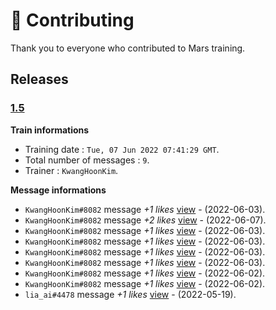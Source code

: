 # 📝 Contributing
Thank you to everyone who contributed to Mars training.


## Releases



### [1.5](https://github.com/rhkdgns95/AINFT-engine/blob/5f920e600c66fca774469fdd8d5a636537a34223/data/elon.txt)
**Train informations**
- Training date : `Tue, 07 Jun 2022 07:41:29 GMT`.
- Total number of messages : `9`.
- Trainer : `KwangHoonKim`.


**Message informations**
- `KwangHoonKim#8082` message _+1 likes_ [view](https://discord.com/channels/947755054365036554/973791675145142342/982187787975557161) - (2022-06-03).
- `KwangHoonKim#8082` message _+2 likes_ [view](https://discord.com/channels/947755054365036554/973791675145142342/983546980984823878) - (2022-06-07).
- `KwangHoonKim#8082` message _+1 likes_ [view](https://discord.com/channels/947755054365036554/973791675145142342/982187289855795260) - (2022-06-03).
- `KwangHoonKim#8082` message _+1 likes_ [view](https://discord.com/channels/947755054365036554/973791675145142342/982186985965903913) - (2022-06-03).
- `KwangHoonKim#8082` message _+1 likes_ [view](https://discord.com/channels/947755054365036554/973791675145142342/982181532779298826) - (2022-06-03).
- `KwangHoonKim#8082` message _+1 likes_ [view](https://discord.com/channels/947755054365036554/973791675145142342/982178662168297512) - (2022-06-03).
- `KwangHoonKim#8082` message _+1 likes_ [view](https://discord.com/channels/947755054365036554/973791675145142342/981840305512906762) - (2022-06-02).
- `KwangHoonKim#8082` message _+1 likes_ [view](https://discord.com/channels/947755054365036554/973791675145142342/981839048127709264) - (2022-06-02).
- `lia_ai#4478` message _+1 likes_ [view](https://discord.com/channels/947755054365036554/973791675145142342/976700810253701151) - (2022-05-19).
